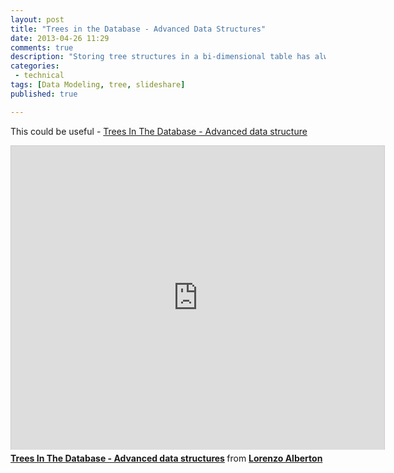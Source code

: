 ```yaml
---
layout: post
title: "Trees in the Database - Advanced Data Structures"
date: 2013-04-26 11:29
comments: true
description: "Storing tree structures in a bi-dimensional table has always been problematic. The simplest tree models are usually quite inefficient, while more complex ones aren't necessarily better. This talk briefly goes through the most used models (adjacency list, materialized path, nested sets) and introduce some more advanced ones belonging to the nested intervals family (Farey algorithm, Continued Fractions, and other encodings). The advantages and pitfalls of each model, some proprietary solutions (e.g. Oracle's CONNECT BY) and one of the SQL Standard's upcoming features, Common Table Expressions are described."
categories:
 - technical
tags: [Data Modeling, tree, slideshare]
published: true

---
```


This could be useful - [Trees In The Database - Advanced data structure](http://www.slideshare.net/quipo/trees-in-the-database-advanced-data-structures)

<iframe src="https://www.slideshare.net/slideshow/embed_code/1599248?rel=0" width="597" height="486" frameborder="0" marginwidth="0" marginheight="0" scrolling="no" style="border:1px solid #CCC;border-width:1px 1px 0;margin-bottom:5px" allowfullscreen webkitallowfullscreen mozallowfullscreen> </iframe> <div style="margin-bottom:5px"> <strong> <a href="http://www.slideshare.net/quipo/trees-in-the-database-advanced-data-structures" title="Trees In The Database - Advanced data structures" target="_blank">Trees In The Database - Advanced data structures</a> </strong> from <strong><a href="http://www.slideshare.net/quipo" target="_blank">Lorenzo Alberton</a></strong> </div>

